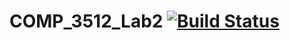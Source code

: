 # COMP_3512_Lab2 [![Build Status](https://travis-ci.com/Keuchsieu/COMP_3512_Lab2.svg?token=gCiqVnzJWtzDzTQwuwku&branch=master)](https://travis-ci.com/Keuchsieu/COMP_3512_Lab2)
